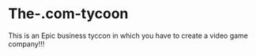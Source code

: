 # The-.com-tycoon
This is an Epic business tyccon in which you have to create a video game company!!!

